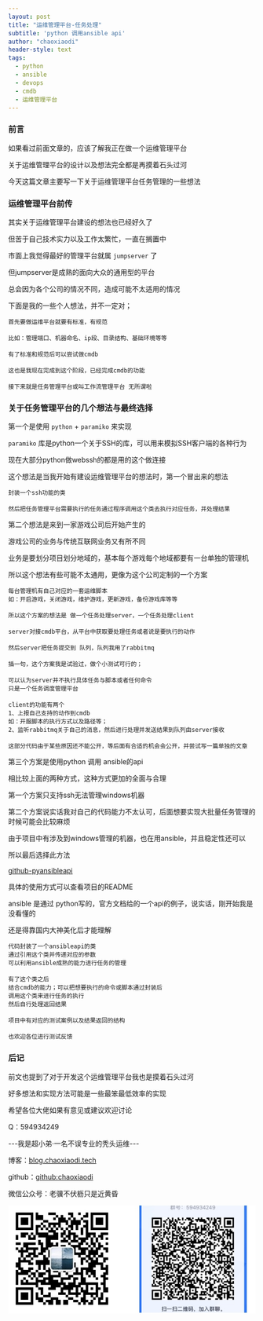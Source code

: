 ```yaml
---
layout: post
title: "运维管理平台-任务处理"
subtitle: 'python 调用ansible api'
author: "chaoxiaodi"
header-style: text
tags:
  - python
  - ansible
  - devops
  - cmdb
  - 运维管理平台
---
```


### 前言

如果看过前面文章的，应该了解我正在做一个运维管理平台

关于运维管理平台的设计以及想法完全都是再摸着石头过河

今天这篇文章主要写一下关于运维管理平台任务管理的一些想法

### 运维管理平台前传

其实关于运维管理平台建设的想法也已经好久了

但苦于自己技术实力以及工作太繁忙，一直在搁置中

市面上我觉得最好的管理平台就属 `jumpserver` 了

但jumpserver是成熟的面向大众的通用型的平台

总会因为各个公司的情况不同，造成可能不太适用的情况

下面是我的一些个人想法，并不一定对；

    首先要做运维平台就要有标准，有规范
    
    比如：管理端口、机器命名、ip段、目录结构、基础环境等等
    
    有了标准和规范后可以尝试做cmdb
    
    这也是我现在完成到这个阶段，已经完成cmdb的功能
    
    接下来就是任务管理平台或叫工作流管理平台 无所谓啦
    

### 关于任务管理平台的几个想法与最终选择

第一个是使用 `python` + `paramiko` 来实现

`paramiko` 库是python一个关于SSH的库，可以用来模拟SSH客户端的各种行为

现在大部分python做webssh的都是用的这个做连接

这个想法是当我开始有建设运维管理平台的想法时，第一个冒出来的想法

    封装一个ssh功能的类
    
    然后把任务管理平台需要执行的任务通过程序调用这个类去执行对应任务，并处理结果
    
    
第二个想法是来到一家游戏公司后开始产生的

游戏公司的业务与传统互联网业务又有所不同

业务是要划分项目划分地域的，基本每个游戏每个地域都要有一台单独的管理机

所以这个想法有些可能不太通用，更像为这个公司定制的一个方案

    每台管理机有自己对应的一套运维脚本
    如：开启游戏，关闭游戏，维护游戏，更新游戏，备份游戏库等等
    
    所以这个方案的想法是 做一个任务处理server，一个任务处理client
    
    server对接cmdb平台，从平台中获取要处理任务或者说是要执行的动作
    
    然后server把任务提交到 队列，队列我用了rabbitmq 
    
    插一句，这个方案我是试验过，做个小测试可行的；
    
    可以认为server并不执行具体任务与脚本或者任何命令
    只是一个任务调度管理平台
    
    client的功能有两个
    1、上报自己支持的动作到cmdb
    如：开服脚本的执行方式以及路径等；
    2、监听rabbitmq关于自己的消息，然后进行处理并发送结果到队列由server接收
    
    这部分代码由于某些原因还不能公开，等后面有合适的机会会公开，并尝试写一篇单独的文章
    
第三个方案是使用python 调用 ansible的api

相比较上面的两种方式，这种方式更加的全面与合理

第一个方案只支持ssh无法管理windows机器

第二个方案说实话我对自己的代码能力不太认可，后面想要实现大批量任务管理的时候可能会比较麻烦

由于项目中有涉及到windows管理的机器，也在用ansible，并且稳定性还可以

所以最后选择此方法

[github-pyansibleapi](https://github.com/chaoxiaodi/pyAnsibleApi)

具体的使用方式可以查看项目的README

ansible 是通过 python写的，官方文档给的一个api的例子，说实话，刚开始我是没看懂的

还是得靠国内大神美化后才能理解

    代码封装了一个ansibleapi的类
    通过引用这个类并传递对应的参数
    可以利用ansible成熟的能力进行任务的管理
    
    有了这个类之后
    结合cmdb的能力；可以把想要执行的命令或脚本通过封装后
    调用这个类来进行任务的执行
    然后自行处理返回结果
    
    项目中有对应的测试案例以及结果返回的结构
    
    也欢迎各位进行测试反馈
    

### 后记

前文也提到了对于开发这个运维管理平台我也是摸着石头过河

好多想法和实现方法可能是一些最笨最低效率的实现

希望各位大佬如果有意见或建议欢迎讨论

Q：594934249



---我是超小弟·一名不误专业的秃头运维---

博客：[blog.chaoxiaodi.tech](https://blog.chaoxiaodi.tech)

github：[github:chaoxiaodi](https://github.com/chaoxiaodi)

微信公众号：老骥不伏枥只是近黄昏

![](/img/erweima.jpg)
